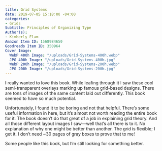 ```yaml
---
title: Grid Systems
date: 2019-07-05 15:18:00 -04:00
categories:
- Grids
Subtitle: Principles of Organizing Type
Author(s):
- Kimberly Elam
Amazon Item ID: 1568984650
Goodreads Item ID: 350964
Cover Image:
  WebP 400h Image: "/uploads/Grid-Systems-400h.webp"
  JPG 400h Image: "/uploads/Grid-Systems-400h.jpg"
  WebP 200h Image: "/uploads/Grid-Systems-200h.webp"
  JPG 200h Image: "/uploads/Grid-Systems-200h.jpg"
---
```


I really wanted to love this book. While leafing through it I saw these cool semi-transparent overlays marking up famous grid-based designs. There are tons of images of the same content laid out differently. This book seemed to have so much potential.

Unfortunately, I found it to be boring and not that helpful. There’s some useful information in here, but it’s almost not worth reading the entire book for it. The book doesn’t do that great of a job in explaining grid theory. And all those different layout images I saw—well that’s all there is to it. No explanation of why one might be better than another. The grid is flexible; I get it. I don’t need \~30 pages of gray boxes to prove that to me!

Some people like this book, but I’m still looking for something better.